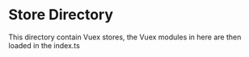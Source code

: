 # Store Directory

This directory contain Vuex stores, the Vuex modules in here are then loaded in the index.ts
